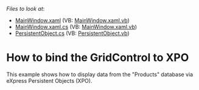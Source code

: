 <!-- default file list -->
*Files to look at*:

* [MainWindow.xaml](./CS/DXGrid_BindingToXPODataSource/MainWindow.xaml) (VB: [MainWindow.xaml.vb](./VB/DXGrid_BindingToXPODataSource/MainWindow.xaml.vb))
* [MainWindow.xaml.cs](./CS/DXGrid_BindingToXPODataSource/MainWindow.xaml.cs) (VB: [MainWindow.xaml.vb](./VB/DXGrid_BindingToXPODataSource/MainWindow.xaml.vb))
* [PersistentObject.cs](./CS/DXGrid_BindingToXPODataSource/PersistentObject.cs) (VB: [PersistentObject.vb](./VB/DXGrid_BindingToXPODataSource/PersistentObject.vb))
<!-- default file list end -->
# How to bind the GridControl to XPO


<p>This example shows how to display data from the "Products" database via eXpress Persistent Objects (XPO).</p>
